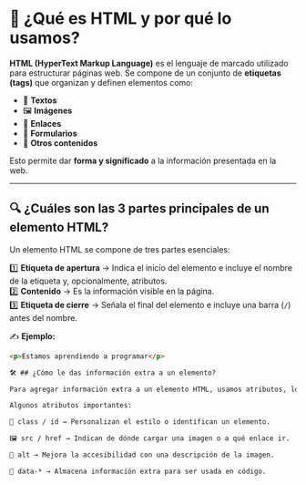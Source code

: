 # 📌 ¿Qué es HTML y por qué lo usamos?

**HTML (HyperText Markup Language)** es el lenguaje de marcado utilizado para estructurar páginas web. Se compone de un conjunto de **etiquetas (tags)** que organizan y definen elementos como:  

- 📝 **Textos**  
- 🖼️ **Imágenes**  
- 🔗 **Enlaces**  
- 📑 **Formularios**  
- 📌 **Otros contenidos**  

Esto permite dar **forma y significado** a la información presentada en la web.

---

## 🔍 ¿Cuáles son las 3 partes principales de un elemento HTML?

Un elemento HTML se compone de tres partes esenciales:  

1️⃣ **Etiqueta de apertura** → Indica el inicio del elemento e incluye el nombre de la etiqueta y, opcionalmente, atributos.  
2️⃣ **Contenido** → Es la información visible en la página.  
3️⃣ **Etiqueta de cierre** → Señala el final del elemento e incluye una barra (`/`) antes del nombre.  

✍ **Ejemplo:**  
```html
<p>Estamos aprendiendo a programar</p>

🛠️ ## ¿Cómo le das información extra a un elemento? 

Para agregar información extra a un elemento HTML, usamos atributos, los cuales se colocan en la etiqueta de apertura y proporcionan datos adicionales sin aparecer en el contenido visible.

Algunos atributos importantes:

🎨 class / id → Personalizan el estilo o identifican un elemento.

🖼️ src / href → Indican de dónde cargar una imagen o a qué enlace ir.

📝 alt → Mejora la accesibilidad con una descripción de la imagen.

📌 data-* → Almacena información extra para ser usada en código.